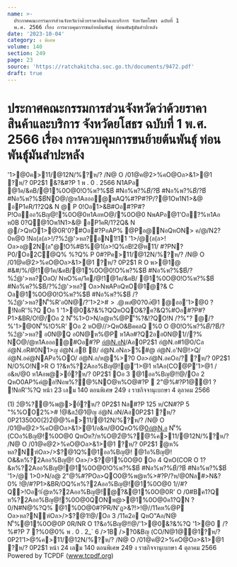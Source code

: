 ```yaml
---
name: >-
  ประกาศคณะกรรมการส่วนจังหวัดว่าด้วยราคาสินค้าและบริการ จังหวัดยโสธร ฉบับที่ 1
  พ.ศ. 2566 เรื่อง การควบคุมการขนย้ายต้นพันธุ์ ท่อนพันธุ์มันสำปะหลัง
date: '2023-10-04'
category: ง พิเศษ
volume: 140
section: 249
page: 23
source: 'https://ratchakitcha.soc.go.th/documents/9472.pdf'
draft: true
---
```


# ประกาศคณะกรรมการส่วนจังหวัดว่าด้วยราคาสินค้าและบริการ จังหวัดยโสธร ฉบับที่ 1 พ.ศ. 2566 เรื่อง การควบคุมการขนย้ายต้นพันธุ์ ท่อนพันธุ์มันสำปะหลัง

'1>@0ค>11/@12N/%?ห/? /N@ O /01@ค@2>%คO@Oล>&1>@1 ?ห/? 0P2$1 &?&#?P 1 พ . 0 . 2566 N1APอ @1ค/&คB/@1%0O@0!O%พ?%$B์ #Nอ%พ?%$B์/?%2ํ@'>หล? !@/#?P'1>@0ค>11/@1ล@/N@ O /01@ค@2>%คO@Oล>&1>@1 ( 1 .) &?&#?P 9 พ . 0 . 2566 N1APอ @1ํ@ห% 2>%คO@Oล>&1>@1ค/&คB/ ล/?%#?P 29 />"B%@0% 2566 ํ@ห% QหO!O%พ?%$B์ #Nอ%พ?%$B์ /?%2ํ@'>หล? Oล>(ล>!.?ฑ์N'็%2>%คO@ค/&คB/ '1>อ&?&ค>11/@1ล@/N@ O /01@ค@2>%คO@Oล>&1>@1 R O /?/!>Q%ค1@/'1>B/ค1?Q#?P 2/2566 N/APอ/?%0B1์#?P 16 />"B%@0% 2566 /อ&ห/@0QหOค>11/@1 2N/%?ห/? /N@ O /01@ค@2>%คO@Oล>&1>@1 ( 1 .) พ>@1@ออ'1>@0ํ@ห% /@!1@1QหO!Oอ/? @1ออ%Bญ@!%0O@0ห1AอหO@/%0O@0!O%พ?%$B์ #Nอ%พ?%$B์NO@/@ห1Aอออ@พAQ%#?P#?P/?@1Oพ1N1>&@ อP1คR/1?2Q& N @ P 0!Oอ1>&B#Oอ#?P#?P!Oอออ%Bญ@!%0O@0ห1AอหO@/%0O@0 NพAPอ@1'Oอ?%ห1Aอ ห0B 0?Q@1Oพ1N1>&@ อP1คR/1?2Q& N @/>QหO1>@0R'0?#Oอ#?PอAP% @Pอ@NอQหON> ค/@/N2?0ห@0 !Nอ(ล(ล>!/?%2ํ@'>หล?อN1!11 '1>/@(ล(ล>! Oล>อ@2N(ล"@!O%#B%@1(ล>!Q%อB!2@ห11/ #?PN?P0/Oอ2C@Q% %?Q% P 0#?Pค>11/@12N/%?ห/? /N@ O /01@ค@2>%คO@Oล>&1>@1 ?ห/? 0P2$1 R O พ>@1@ #&#/%/@!1@1ค/&คB/@1%0O@0!O%พ?%$B์ #Nอ%พ?%$B์/?%2ํ@'>หล?OลO/ NหO%ค/1ค/@!1@1ค/&คB/ @1%0O@0!O%พ?%$B์ #Nอ%พ?%$B์/?%2ํ@'>หล? Oล>NพAPอQหO@1ํ@?& C Oล@1%0O@0!O%พ?%$B์ #Nอ%พ?%$B์ /?%2ํ@'>หล?N'็%R'อ0N@/?'1>2>#$>.@พ อ@0?0อํ@%@!@/ค/@/Q%/@!1@ 13 (1) (4) Oล>/@!1@ 25 (4) (7) OหNพ1>1@&?ญญ?!>/N@ O /01@ค@2>%คO@Oล>&1>@1 พ . 0 . 2542 ค>11/@12N/%?ห/? /N@ O /01@ค@2>%คO@Oล>&1>@1 ?ห/? 0P2$1 @ออ'1>@0 ? !NอR'%?Q Oอ 1 '1>@0&?&%?QQหOQO&?ค?&Q%#Oอ#?P#?P1>&BR/O!@/Oอ 2 N'็%1>0>N/ล@ห%@P'ี%?&!?QO!N /?%"? @/?%'1>@0N'็%!O%R' Oอ 2 หO@//>QหO&BคคลQ %0 O @0!O%พ?%$B์/?%2ํ@'>หล? ห1Aอ#Nอ%พ?%$B์/?%2ํ@'>หล? อ0N@Q อ0N@ห%@P ห1Aอ#?Q2ออ0N@1//?% NO@/@ห1Aอออ@#Oอ#?P อํ@N.อN/Aอ0P2$1 อํ@N.อ#1@0/Cล อํ@N.อR#0N1>ญ อํ@N.อB B/ อํ@N.อNล>%#@ อํ@N.อ'N@!>Q/ อํ@N.อคํ@NAPอ%OO/ อํ@N.อ/ห@%>?0 Oล>อํ@N.อคOอ/? ?ห/? 0P2$1 N/O%O!N>R O 1?&ห%?2Aออ%Bญ@!@'1>$@%ค>11/@12N/%?ห/? /N@ O /01@ค@2>%คO@Oล>&1>@1 ?ห/? 0P2$1 ห1Aอ(CO@P'1>$@%ค>11/@12N/%?ห/? /N@ O /0 1@ค@2>%คO@Oล>&1>@1 ?ห/? 0P2$1 /อ&ห/@0 ห1Aอพ@>0์?ห/? 0P2$1 Oอ 3 @1ออ%Bญ@!!@/Oอ 2 QหO0AP%คํ@อ!Nอพ%?@%NO@ห%O@#?P  2"@%#?P1@@1 ? !NอR'%?Q หน้า 23 เลม 140 ตอนพิเศษ 249 ง ราชกิจจานุเบกษา 4 ตุลาคม 2566

(1) 2ํ@%?@%พ@>0์?ห/? 0P2$1 Nล#?P 125 ห/CN#?P 5 "%%OO2%># !ํ@&ล2ํ@1@ญ อํ@N.อN/Aอ0P2$1 ?ห/? 0P2$1 35000 (2) 2ํ@%?@%N1!1อํ@N.อOหN#Oอ#?P @P#ํ@@1%0O@0NO@/@ห1Aอออ@#Oอ#?P!@/Oอ 2 2ํ@ห1?&1?#?P'1>$@%ค>11/@12N/%?ห/? /N@ O /01@ค@2>%คO@Oล>&1>@1/อ&ห/@0QหO%@0อํ@N.อ N'็%(COอ%Bญ@!%0O@0 QหOห?/ห%O@2ํ@%?@%ค>11/@12N/%?ห/? /N@ O /01@ค@2>%คO@Oล>&1>@1 ?ห/? 0P2$1 ํ@ห% หล?Nฑ์Oล>/>$?@1Q%@1ออ%Bญ@! @1อ%Bญ@! O&&ห%?2Aออ%Bญ@! Oล>/>$?@1%0O@0 Oอ 4 QหO(COR O 1?&ห%?2Aออ%Bญ@!@1%0O@0!O%พ?%$B์ #Nอ%พ?%$B์/?%2ํ@'>หล? !Oอ%0O@0 QหO!1!@/%> !O%พ?%$B์ #Nอ%พ?%$B์ '1>/@ 1>0>N/ล@ 2"@%#?POล>QO0@%พ@ห%>#?P/?ห/@0Nล#>N&?0% !@/#?P1>&BR/OQ%ห%?2Aออ%Bญ@!@1%0O@0 1//#?Q>!Oอ%ํ@ห%?2Aออ%Bญ@!ํ@?&@1%0O@0R' O /0#Bค1?Q ห%?2Aออ%Bญ@!%0O@0QONพ@>@1%0O@0ค1?QN ? 0/N#N@%?Q% @1%0O@0#?PR/N'ฏ>&?!>!@//11คห%@P Oล>หล?Nฑ์Oล>/>$?@1!@/Oอ 3 /11ค2อ QหO"Aอ/N@ N'็%@1%0O@0P 0R/NR O 1?&อ%Bญ@!!@/'1>@0&?&%?Q '1>@0  /?%#?P 7 ?%0@0% พ . 0 . 2_` 6 />1B />?0&Bญ (CO/N@1@@1?ห/? 0P2$1 '1>$@%ค>11/@12N/%?ห/? /N@ O /01@ค@2>%คO@Oล>&1>@1 ?ห/? 0P2$1 หน้า 24 เลม 140 ตอนพิเศษ 249 ง ราชกิจจานุเบกษา 4 ตุลาคม 2566 Powered by TCPDF (www.tcpdf.org)
